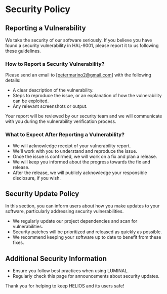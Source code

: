 # Security Policy

## Reporting a Vulnerability

We take the security of our software seriously. If you believe you have found a security vulnerability in HAL-9001, please report it to us following these guidelines.

### How to Report a Security Vulnerability?

Please send an email to [petermarino2@gmail.com] with the following details:

- A clear description of the vulnerability.
- Steps to reproduce the issue, or an explanation of how the vulnerability can be exploited.
- Any relevant screenshots or output.

Your report will be reviewed by our security team and we will communicate with you during the vulnerability verification process.

### What to Expect After Reporting a Vulnerability?

- We will acknowledge receipt of your vulnerability report.
- We'll work with you to understand and reproduce the issue.
- Once the issue is confirmed, we will work on a fix and plan a release.
- We will keep you informed about the progress towards the fix and release.
- After the release, we will publicly acknowledge your responsible disclosure, if you wish.

## Security Update Policy

In this section, you can inform users about how you make updates to your software, particularly addressing security vulnerabilities.

- We regularly update our project dependencies and scan for vulnerabilities.
- Security patches will be prioritized and released as quickly as possible.
- We recommend keeping your software up to date to benefit from these fixes.

## Additional Security Information

- Ensure you follow best practices when using LUMINAL.
- Regularly check this page for announcements about security updates.

Thank you for helping to keep HELIOS and its users safe!
